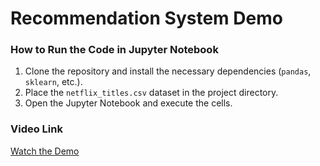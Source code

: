# Recommendation System Demo

### How to Run the Code in Jupyter Notebook
1. Clone the repository and install the necessary dependencies (`pandas`, `sklearn`, etc.).
2. Place the `netflix_titles.csv` dataset in the project directory.
3. Open the Jupyter Notebook and execute the cells.

### Video Link
[Watch the Demo](<insert video link here>)
